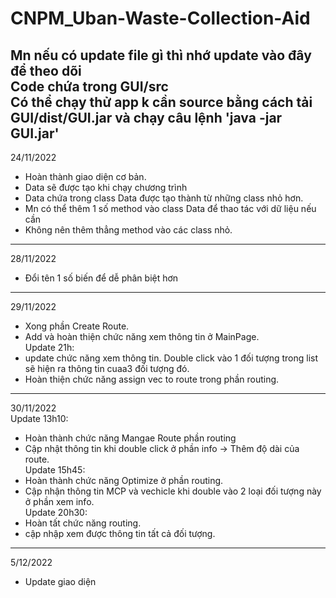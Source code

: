 # CNPM_Uban-Waste-Collection-Aid
Mn nếu có update file gì thì nhớ update vào đây để theo dõi
<br/> Code chứa trong GUI/src
</br> Có thể chạy thử app k cần source bằng cách tải GUI/dist/GUI.jar và chạy câu lệnh 'java -jar GUI.jar'
------------------------------------------------------------
24/11/2022
- Hoàn thành giao diện cơ bản.
- Data sẽ được tạo khi chạy chương trình
- Data chứa trong class Data được tạo thành từ những class nhỏ hơn.
- Mn có thể thêm 1 số method vào class Data để thao tác với dữ liệu nếu cần
- Không nên thêm thẳng method vào các class nhỏ.
------------------------------------------------------------
28/11/2022
- Đổi tên 1 số biến để dễ phân biệt hơn
--------------------------------------------------------------
29/11/2022
- Xong phần Create Route.
- Add và hoàn thiện chức năng xem thông tin ở MainPage.\
Update 21h:
- update chức năng xem thông tin. Double click vào 1 đối tượng trong list sẽ hiện ra thông tin cuaa3 đối tượng đó.
- Hoàn thiện chức năng assign vec to route trong phần routing.
------------------------------------------------------
30/11/2022\
Update 13h10:
- Hoàn thành chức năng Mangae Route phần routing
- Cập nhật thông tin khi double click ở phần info -> Thêm độ dài của route.\
Update 15h45:
- Hoàn thành chức năng Optimize ở phần routing.
- Cập nhận thông tin MCP và vechicle khi double vào 2 loại đối tượng này ở phần xem info.\
Update 20h30:
- Hoàn tất chức năng routing.
- cập nhập xem được thông tin tất cả đối  tượng.
------------------------------------------------------
5/12/2022
- Update giao diện

